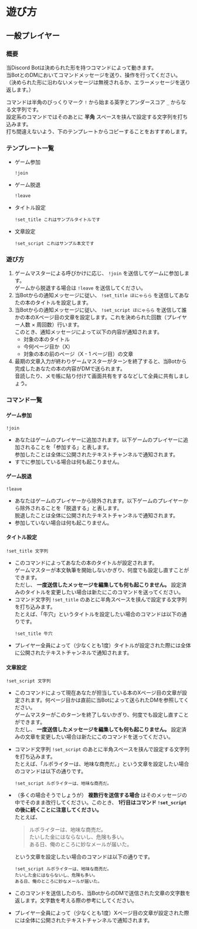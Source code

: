 # 遊び方

## 一般プレイヤー

### 概要

当Discord Botは決められた形を持つコマンドによって動きます。  
当BotとのDMにおいてコマンドメッセージを送り、操作を行ってください。  
（決められた形に沿わないメッセージは無視されるか、エラーメッセージを送り返します。）

コマンドは半角のびっくりマーク `!` から始まる英字とアンダースコア `_` からなる文字列です。  
設定系のコマンドではそのあとに **半角** スペースを挟んで設定する文字列を打ち込みます。  
打ち間違えないよう、下のテンプレートからコピーすることをおすすめします。

### テンプレート一覧

- ゲーム参加  
  ```
  !join
  ```

- ゲーム脱退  
  ```
  !leave
  ```

- タイトル設定  
  ```
  !set_title これはサンプルタイトルです
  ```

- 文章設定  
  ```
  !set_script これはサンプル本文です
  ```

### 遊び方

1. ゲームマスターによる呼びかけに応じ、 `!join` を送信してゲームに参加します。  
   ゲームから脱退する場合は `!leave` を送信してください。
2. 当Botからの通知メッセージに従い、 `!set_title ほにゃらら` を送信してあなたの本のタイトルを設定します。
3. 当Botからの通知メッセージに従い、 `!set_script ほにゃらら` を送信して誰かの本のXページ目の文章を設定します。これを決められた回数（プレイヤー人数 × 周回数）行います。  
   このとき、通知メッセージによって以下の内容が通知されます。
   - 対象の本のタイトル
   - 今何ページ目か（X）
   - 対象の本の前のページ（X - 1 ページ目）の文章
4. 最期の文章入力が終わりゲームマスターがターンを終了すると、当Botから完成したあなたの本の内容がDMで送られます。  
   音読したり、メモ帳に貼り付けて画面共有をするなどして全員に共有しましょう。

### コマンド一覧

#### ゲーム参加

`!join`  
- あなたはゲームのプレイヤーに追加されます。以下ゲームのプレイヤーに追加されることを「参加する」と表します。  
  参加したことは全体に公開されたテキストチャンネルで通知されます。
- すでに参加している場合は何も起こりません。

#### ゲーム脱退

`!leave`
- あなたはゲームのプレイヤーから除外されます。以下ゲームのプレイヤーから除外されることを「脱退する」と表します。  
  脱退したことは全体に公開されたテキストチャンネルで通知されます。
- 参加していない場合は何も起こりません。

#### タイトル設定

`!set_title 文字列`
- このコマンドによってあなたの本のタイトルが設定されます。  
  ゲームマスターが本文執筆を開始しないかぎり、何度でも設定し直すことができます。  
  ただし、 **一度送信したメッセージを編集しても何も起こりません。** 設定済みのタイトルを変更したい場合は新たにこのコマンドを送ってください。
- コマンド文字列 `!set_title` のあとに半角スペースを挟んで設定する文字列を打ち込みます。  
  たとえば、「牛穴」というタイトルを設定したい場合のコマンドは以下の通りです。  
  ```
  !set_title 牛穴
  ```
- プレイヤー全員によって（少なくとも1度）タイトルが設定された際には全体に公開されたテキストチャンネルで通知されます。

#### 文章設定

`!set_script 文字列`
- このコマンドによって現在あなたが担当している本のXページ目の文章が設定されます。何ページ目かは直前に当Botによって送られたDMを参照してください。  
  ゲームマスターがこのターンを終了しないかぎり、何度でも設定し直すことができます。  
  ただし、 **一度送信したメッセージを編集しても何も起こりません。** 設定済みの文章を変更したい場合は新たにこのコマンドを送ってください。
- コマンド文字列 `!set_script` のあとに半角スペースを挟んで設定する文字列を打ち込みます。  
  たとえば、「ルポライターは、地味な商売だ。」という文章を設定したい場合のコマンドは以下の通りです。  
  ```
  !set_script ルポライターは、地味な商売だ。
  ```
- （多くの場合そうでしょうが） **複数行を送信する場合** はそのメッセージの中でそのまま改行してください。このとき、 **1行目はコマンド `!set_script` の後に続くことに注意してください。**  
  たとえば、
  > ルポライターは、地味な商売だ。  
  > たいした金にはならないし、危険も多い。  
  > ある日、俺のところに妙なメールが届いた。

  という文章を設定したい場合のコマンドは以下の通りです。  
  ```
  !set_script ルポライターは、地味な商売だ。
  たいした金にはならないし、危険も多い。
  ある日、俺のところに妙なメールが届いた。
  ```
- このコマンドを送信したのち、当BotからのDMで送信された文章の文字数を返します。文字数を考える際の参考にしてください。
- プレイヤー全員によって（少なくとも1度）Xページ目の文章が設定された際には全体に公開されたテキストチャンネルで通知されます。

